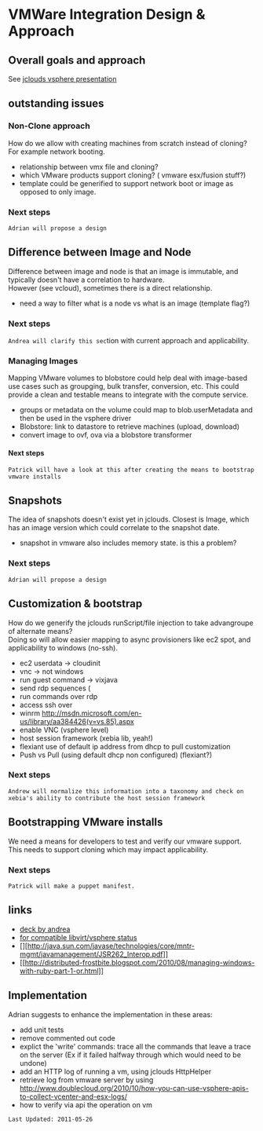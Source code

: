 # VMWare Integration Design & Approach

## Overall goals and approach 

See [jclouds vsphere presentation](http://www.slideshare.net/jclouds/jclouds-vsphere)

## outstanding issues 
### Non-Clone approach 

How do we allow with creating machines from scratch instead of cloning?  For example network booting.

  * relationship between vmx file and cloning?
  * which VMware products support cloning? ( vmware esx/fusion stuff?)
  * template could be generified to support network boot or image as opposed to only image.

### Next steps 
`Adrian will propose a design`

## Difference between Image and Node 

Difference between image and node is that an image is immutable, and typically doesn't have a correlation to hardware.  
However (see vcloud), sometimes there is a direct relationship.

  * need a way to filter what is a node vs what is an image (template flag?)

### Next steps

`Andrea will clarify this sec`tion with current approach and applicability.

### Managing Images

Mapping VMware volumes to blobstore could help deal with image-based use cases such as groupging, bulk transfer, conversion, etc. 
 This could provide a clean and testable means to integrate with the compute service.

  * groups or metadata on the volume could map to blob.userMetadata and then be used in the vsphere driver
  * Blobstore: link to datastore to retrieve machines (upload, download)
  * convert image to ovf, ova via a blobstore transformer

#### Next steps 
`Patrick will have a look at this after creating the means to bootstrap vmware installs`

## Snapshots

The idea of snapshots doesn't exist yet in jclouds.  Closest is Image, which has an image version which could correlate to the snapshot date.
  * snapshot in vmware also includes memory state.  is this a problem?
### Next steps
`Adrian will propose a design`

## Customization & bootstrap 

How do we generify the jclouds runScript/file injection to take advangroupe of alternate means?  
Doing so will allow easier mapping to async provisioners like ec2 spot, and applicability to windows (no-ssh).

  * ec2 userdata -> cloudinit
  * vnc -> not windows
  * run guest command -> vixjava
  * send rdp sequences (
  * run commands over rdp
  * access ssh over
  * winrm http://msdn.microsoft.com/en-us/library/aa384426(v=vs.85).aspx
  * enable VNC (vsphere level)
  * host session framework (xebia lib, yeah!)
  * flexiant use of default ip address from dhcp to pull customization
  * Push vs Pull (using default dhcp non configured) (flexiant?)

### Next steps

`Andrew will normalize this information into a taxonomy and check on xebia's ability to contribute the host session framework`


## Bootstrapping VMware installs

We need a means for developers to test and verify our vmware support.  This needs to support cloning which may impact applicability.

### Next steps
`Patrick will make a puppet manifest. `

## links
  * [deck by andrea](http://www.slideshare.net/jclouds/jclouds-vsphere)
  * [for compatible libvirt/vsphere status](http://jedi.be/blog/2010/12/08/libvirt-0-8-6-and-vmware-esx/)
  * [][http://java.sun.com/javase/technologies/core/mntr-mgmt/javamanagement/JSR262_Interop.pdf]]
  * [[http://distributed-frostbite.blogspot.com/2010/08/managing-windows-with-ruby-part-1-or.html]]

## Implementation 
Adrian suggests to enhance the implementation in these areas:

  * add unit tests 
  * remove commented out code
  * explict the 'write' commands: trace all the commands that leave a trace on the server 
	(Ex if it failed halfway through which would need to be undone)
  * add an HTTP log of running a vm, using jclouds HttpHelper
  * retrieve log from vmware server by using http://www.doublecloud.org/2010/10/how-you-can-use-vsphere-apis-to-collect-vcenter-and-esx-logs/
  * how to verify via api the operation on vm

`Last Updated: 2011-05-26`
